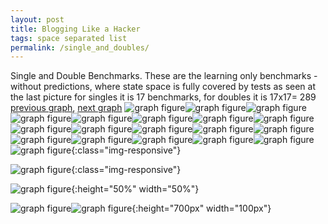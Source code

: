 ```yaml
---
layout: post
title: Blogging Like a Hacker
tags: space separated list
permalink: /single_and_doubles/
---
```


Single and Double Benchmarks. These are the learning only benchmarks - without predictions, where state space is fully covered by tests as seen at the last picture for singles it is 17 benchmarks, for doubles it is 17x17= 289
[previous graph](../comb_quintuple_ZB/), [next graph](../whole_AVL/)
![graph figure](./images/single/single.png)![graph figure](./images/double/AVL_box.png)![graph figure](./images/double/A_box.png)![graph figure](./images/double/CYPHERD_box.png)![graph figure](./images/double/EGG_box.png)![graph figure](./images/double/FACE_box.png)![graph figure](./images/double/FLOYD_box.png)![graph figure](./images/double/F_box.png)![graph figure](./images/double/H_box.png)![graph figure](./images/double/JSOND_box.png)![graph figure](./images/double/K_box.png)![graph figure](./images/double/O_box.png)![graph figure](./images/double/PDFD_box.png)![graph figure](./images/double/RB_box.png)![graph figure](./images/double/ROD_box.png)![graph figure](./images/double/SMATRIX_box.png)![graph figure](./images/double/SORTD_box.png)![graph figure](./images/double/ZB_box.png)![graph figure](./images/single/double.png){:class="img-responsive"}


![graph figure](./images/double/ZB_box.png){:class="img-responsive"} 

![graph figure](./images/single/double.png){:height="50%" width="50%"}


![graph figure](./images/double/ZB_box.png)![graph figure](./images/single/double.png){:height="700px" width="100px"}